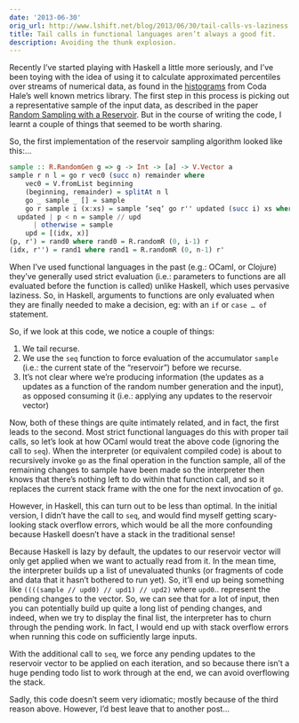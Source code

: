 ```yaml
---
date: '2013-06-30'
orig_url: http://www.lshift.net/blog/2013/06/30/tail-calls-vs-laziness
title: Tail calls in functional languages aren’t always a good fit.
description: Avoiding the thunk explosion.
---
```

Recently I’ve started playing with Haskell a little more seriously, and
I’ve been toying with the idea of using it to calculate approximated
percentiles over streams of numerical data, as found in the
[](http://metrics.codahale.com/getting-started/#histograms)[histograms](http://metrics.codahale.com/getting-started/#histograms)
from Coda Hale’s well known metrics library. The first step in this
process is picking out a representative sample of the input data, as
described in the paper [Random Sampling with a
Reservoir](http://www.mathcs.emory.edu/~cheung/papers/StreamDB/RandomSampling/1985-Vitter-Random-sampling-with-reservior.pdf).
But in the course of writing the code, I learnt a couple of things that
seemed to be worth sharing.

So, the first implementation of the reservoir sampling algorithm looked
like this:…

```haskell
sample :: R.RandomGen g => g -> Int -> [a] -> V.Vector a
sample r n l = go r vec0 (succ n) remainder where
    vec0 = V.fromList beginning
    (beginning, remainder) = splitAt n l
    go _ sample _ [] = sample
    go r sample i (x:xs) = sample ‘seq‘ go r'' updated (succ i) xs where 
  updated | p < n = sample // upd
      | otherwise = sample
    upd = [(idx, x)]
(p, r') = rand0 where rand0 = R.randomR (0, i-1) r
(idx, r'') = rand1 where rand1 = R.randomR (0, n-1) r'
```

When I’ve used functional languages in the past (e.g.: OCaml, or
Clojure) they’ve generally used strict evaluation (i.e.: parameters to
functions are all evaluated before the function is called) unlike
Haskell, which uses pervasive laziness. So, in Haskell, arguments to
functions are only evaluated when they are finally needed to make a
decision, eg: with an `if` or `case … of` statement.

So, if we look at this code, we notice a couple of things:

1.  We tail recurse.
2.  We use the `seq` function to force evaluation of the accumulator
    `sample` (i.e.: the current state of the “reservoir”) before
    we recurse.
3.  It’s not clear where we’re producing information (the updates as a
    updates as a function of the random number generation and the
    input), as opposed consuming it (i.e.: applying any updates to the
    reservoir vector)

Now, both of these things are quite intimately related, and in fact, the
first leads to the second. Most strict functional languages do this with
proper tail calls, so let’s look at how OCaml would treat the above code
(ignoring the call to `seq`). When the interpreter (or equivalent
compiled code) is about to recursively invoke `go` as the final
operation in the function sample, all of the remaining changes to sample
have been made so the interpreter then knows that there’s nothing left
to do within that function call, and so it replaces the current stack
frame with the one for the next invocation of `go`.

However, in Haskell, this can turn out to be less than optimal. In the
initial version, I didn’t have the call to `seq`, and would find myself
getting scary-looking stack overflow errors, which would be all the more
confounding because Haskell doesn’t have a stack in the traditional
sense!

Because Haskell is lazy by default, the updates to our reservoir vector
will only get applied when we want to actually read from it. In the mean
time, the interpreter builds up a list of unevaluated thunks (or
fragments of code and data that it hasn’t bothered to run yet). So,
it’ll end up being something like
`((((sample // upd0) // upd1) // upd2)` where `upd0`.. represent the
pending changes to the vector. So, we can see that for a lot of input,
then you can potentially build up quite a long list of pending changes,
and indeed, when we try to display the final list, the interpreter has
to churn through the pending work. In fact, I would end up with stack
overflow errors when running this code on sufficiently large inputs.

With the additional call to `seq`, we force any pending updates to the
reservoir vector to be applied on each iteration, and so because there
isn’t a huge pending todo list to work through at the end, we can avoid
overflowing the stack.

Sadly, this code doesn’t seem very idiomatic; mostly because of the
third reason above. However, I’d best leave that to another post…
